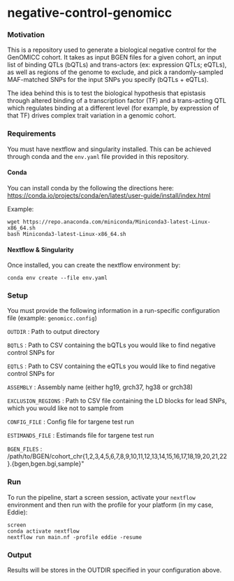 # negative-control-genomicc

### Motivation
This is a repository used to generate a biological negative control for the GenOMICC cohort. It takes as input BGEN files for a given cohort, an input list of binding QTLs (bQTLs) and trans-actors (ex: expression QTLs; eQTLs), as well as regions of the genome to exclude, and pick a randomly-sampled MAF-matched SNPs for the input SNPs you specify (bQTLs + eQTLs).

The idea behind this is to test the biological hypothesis that epistasis through altered binding of a transcription factor (TF) and a trans-acting QTL which regulates binding at a different level (for example, by expression of that TF) drives complex trait variation in a genomic cohort.

### Requirements
You must have nextflow and singularity installed. This can be achieved through conda and the `env.yaml` file provided in this repository.

#### Conda
You can install conda by the following the directions here: https://conda.io/projects/conda/en/latest/user-guide/install/index.html

Example:
```
wget https://repo.anaconda.com/miniconda/Miniconda3-latest-Linux-x86_64.sh
bash Miniconda3-latest-Linux-x86_64.sh
```

#### Nextflow & Singularity
Once installed, you can create the nextflow environment by:
```
conda env create --file env.yaml
```

### Setup
You must provide the following information in a run-specific configuration file (example: `genomicc.config`)

`OUTDIR`            : Path to output directory

`BQTLS`             : Path to CSV containing the bQTLs you would like to find negative control SNPs for

`EQTLS`             : Path to CSV containing the eQTLs you would like to find negative control SNPs for

`ASSEMBLY`          : Assembly name (either hg19, grch37, hg38 or grch38)

`EXCLUSION_REGIONS` : Path to CSV file containing the LD blocks for lead SNPs, which you would like not to sample from

`CONFIG_FILE`       : Config file for targene test run

`ESTIMANDS_FILE`    : Estimands file for targene test run

`BGEN_FILES`        : /path/to/BGEN/cohort_chr{1,2,3,4,5,6,7,8,9,10,11,12,13,14,15,16,17,18,19,20,21,22}.{bgen,bgen.bgi,sample}"

### Run
To run the pipeline, start a screen session, activate your `nextflow` environment and then run with the profile for your platform (in my case, Eddie):

```
screen
conda activate nextflow
nextflow run main.nf -profile eddie -resume
```

### Output
Results will be stores in the OUTDIR specified in your configuration above. 